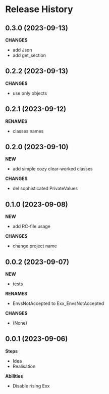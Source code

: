 Release History
===============

0.3.0 (2023-09-13)
-------------------
**CHANGES**
- add Json
- add get_section

0.2.2 (2023-09-13)
-------------------
**CHANGES**
- use only objects

0.2.1 (2023-09-12)
-------------------
**RENAMES**
- classes names

0.2.0 (2023-09-10)
-------------------
**NEW**
- add simple cozy clear-worked classes

**CHANGES**
- del sophisticated PrivateValues

0.1.0 (2023-09-08)
-------------------
**NEW**
- add RC-file usage

**CHANGES**
- change project name 

0.0.2 (2023-09-07)
-------------------
**NEW**
- tests

**RENAMES**
- EnvsNotAccepted to Exx_EnvsNotAccepted

**CHANGES**
- (None)

0.0.1 (2023-09-06)
-------------------
**Steps**
- Idea
- Realisation

**Abilities**
- Disable rising Exx 
